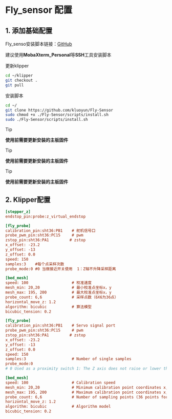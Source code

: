 # Fly_sensor 配置

## 1. 添加基础配置

Fly_senso安装脚本链接：[GitHub](https://github.com/kluoyun/Fly-Sensor) 

建议使用**MobaXterm_Personal**等**SSH**工具安装脚本

更新klipper

```bash
cd ~/klipper
git checkout .
git pull
```
安装脚本
```bash
cd ~/
git clone https://github.com/kluoyun/Fly-Sensor
sudo chmod +x ./Fly-Sensor/scripts/install.sh
sudo ./Fly-Sensor/scripts/install.sh

```

> [!TIP]
> **使用前需要更新安装的主板固件**

> [!TIP]
> **使用前需要更新安装的主板固件**

> [!TIP]
> **使用前需要更新安装的主板固件**

## 2. Klipper配置

```cfg
[stepper_z]
endstop_pin:probe:z_virtual_endstop

[fly_probe]
calibration_pin:sht36:PB1    # 舵机信号口
probe_pwm_pin:sht36:PC15     # pwm
zstop_pin:sht36:PA1         # zstop
x_offset: -23.2
y_offset: -13
z_offset: 0.0
speed: 150
samples:3    #每个点采样次数
probe_mode:0 #0 当做接近开关使用  1：Z轴不升降采样距离 

[bed_mesh]
speed: 100                   # 校准速度
mesh_min: 20,20              # 最小校准点坐标x，y
mesh_max: 195, 200           # 最大校准点坐标x，y
probe_count: 6,6             # 采样点数（6X6为36点）
horizontal_move_z: 1.2
algorithm: bicubic           # 算法模型
bicubic_tension: 0.2         
```

```cfg
[fly_probe]
calibration_pin:sht36:PB1    # Servo signal port
probe_pwm_pin:sht36:PC15     # pwm
zstop_pin:sht36:PA1         # zstop
x_offset: -23.2
y_offset: -13
z_offset: 0.0
speed: 150
samples:3                    # Number of single samples
probe_mode:0                 
# 0 Used as a proximity switch 1: The Z axis does not raise or lower the sampling distance 

[bed_mesh]
speed: 100                   # Calibration speed
mesh_min: 20,20              # Minimum calibration point coordinates x, y
mesh_max: 195, 200           # Maximum calibration point coordinates x, y
probe_count: 6,6             # Number of sampling points (36 points for 6X6)
horizontal_move_z: 1.2
algorithm: bicubic           # Algorithm model
bicubic_tension: 0.2         
```

